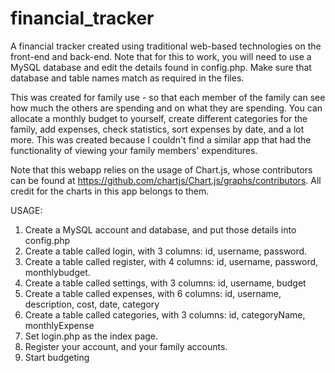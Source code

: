 # financial_tracker
A financial tracker created using traditional web-based technologies on the front-end and back-end. Note that for this to work, you will need to use a MySQL database and edit the details found in config.php. Make sure that database and table names match as required in the files. 

This was created for family use - so that each member of the family can see how much the others are spending and on what they are spending. You can allocate a monthly budget to yourself, create different categories for the family, add expenses, check statistics, sort expenses by date, and a lot more. This was created because I couldn't find a similar app that had the functionality of viewing your family members' expenditures.

Note that this webapp relies on the usage of Chart.js, whose contributors can be found at https://github.com/chartjs/Chart.js/graphs/contributors. All credit for the charts in this app belongs to them.

USAGE:
1. Create a MySQL account and database, and put those details into config.php
2. Create a table called login, with 3 columns: id, username, password.
3. Create a table called register, with 4 columns: id, username, password, monthlybudget.
4. Create a table called settings, with 3 columns: id, username, budget
5. Create a table called expenses, with 6 columns: id, username, description, cost, date, category
6. Create a table called categories, with 3 columns: id, categoryName, monthlyExpense
7. Set login.php as the index page. 
8. Register your account, and your family accounts. 
9. Start budgeting
